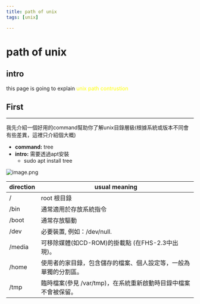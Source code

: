 ```yaml
---
title: path of unix
tags: [unix]

---
```


# path of unix

## intro
this page is going to explain <font color="ffff">unix path contrustion</font>

## First
---
我先介紹一個好用的command幫助你了解unix目錄層級(根據系統或版本不同會有些差異，這裡只介紹個大概)

> 
- **command:** tree
- **intro:** 需要透過apt安裝
	- sudo apt install tree
	
![image.png](r1TCLX9mT.png)

| direction | usual meaning                                                    |
| --------- | ---------------------------------------------------------------- |
| /         | root 根目錄                                                      |
| /bin      | 通常適用於存放系統指令                                           |
| /boot     | 通常存放驅動                                                     |
| /dev      | 必要裝置, 例如：/dev/null.                                       |
| /media    | 可移除媒體(如CD-ROM)的掛載點 (在FHS-2.3中出現)。                 |
| /home     | 使用者的家目錄，包含儲存的檔案、個人設定等，一般為單獨的分割區。 |
| /tmp      | 臨時檔案(參見 /var/tmp)，在系統重新啟動時目錄中檔案不會被保留。  |


